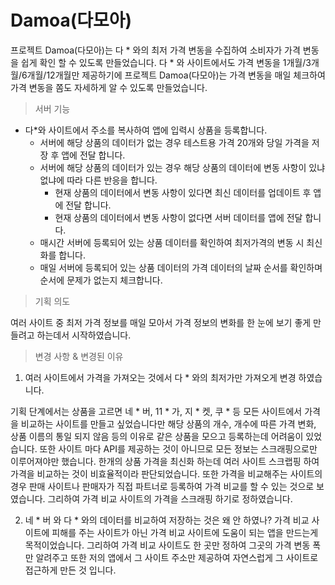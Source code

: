 # Damoa(다모아)

프로젝트 Damoa(다모아)는 다 * 와의 최저 가격 변동을 수집하여 소비자가 가격 변동을 쉽게 확인 할 수 있도록 만들었습니다.
다 * 와 사이트에서도 가격 변동을 1개월/3개월/6개월/12개월만 제공하기에 프로젝트 Damoa(다모아)는 가격 변동을 매일 체크하여
가격 변동을 쫌도 자세하게 알 수 있도록 만들었습니다.

>서버 기능

* 다*와 사이트에서 주소를 복사하여 앱에 입력시 상품을 등록합니다.
  * 서버에 해당 상품의 데이터가 없는 경우 테스트용 가격 20개와 당일 가격을 저장 후 앱에 전달 합니다.
  * 서버에 해당 상품의 데이터가 있는 경우 해당 상품의 데이터에 변동 사항이 있냐 없냐에 따라 다른 반응을 합니다.
    *  현재 상품의 데이터에서 변동 사항이 있다면 최신 데이터를 업데이트 후 앱에 전달 합니다.
    *  현재 상품의 데이터에서 변동 사항이 없다면 서버 데이터를 앱에 전달 합니다.
  * 매시간 서버에 등록되어 있는 상품 데이터를 확인하여 최저가격의 변동 시 최신화를 합니다.
  * 매일 서버에 등록되어 있는 상품 데이터의 가격 데이터의 날짜 순서를 확인하며 순서에 문제가 없는지 체크합니다.

>기획 의도

여러 사이트 중 최저 가격 정보를 매일 모아서 가격 정보의 변화를 한 눈에 보기 좋게 만들려고 하는데서 시작하였습니다.

>변경 사항 & 변경된 이유

1. 여러 사이트에서 가격을 가져오는 것에서 다 * 와의 최저가만 가져오게 변경 하였습니다.

기획 단계에서는 상품을 고르면 네 * 버, 11 * 가, 지 * 켓, 쿠 * 등 모든 사이트에서 가격을 비교하는 사이트를 만들고 싶었습니다만
해당 상품의 개수, 개수에 따른 가격 변화, 상품 이름의 통일 되지 않음 등의 이유로 같은 상품을 모으고 등록하는데 어려움이 있었습니다.
또한 사이트 마다 API를 제공하는 것이 아니므로 모든 정보는 스크래핑으로만 이루어져야만 했습니다.
한개의 상품 가격을 최신화 하는데 여러 사이트 스크랩핑 하여 가격을 비교하는 것이 비효율적이라 판단되었습니다.
또한 가격을 비교해주는 사이트의 경우 판매 사이트나 판매자가 직접 파트너로 등록하여 가격 비교를 할 수 있는 것으로 보였습니다.
그리하여 가격 비교 사이트의 가격을 스크래핑 하기로 정하였습니다.

2. 네 * 버 와 다 * 와의 데이터를 비교하여 저장하는 것은 왜 안 하였나?
가격 비교 사이트에 피해를 주는 사이트가 아닌 가격 비교 사이트에 도움이 되는 앱을 만드는게 목적이었습니다.
그리하여 가격 비교 사이트도 한 곳만 정하여 그곳의 가격 변동 폭만 알려주고 또한 저의 앱에서 그 사이트 주소만 제공하여
자연스럽게 그 사이트로 접근하게 만든 것 입니다.


